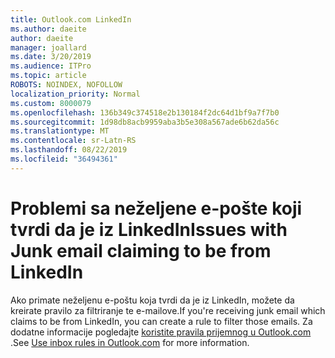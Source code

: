 ```yaml
---
title: Outlook.com LinkedIn
ms.author: daeite
author: daeite
manager: joallard
ms.date: 3/20/2019
ms.audience: ITPro
ms.topic: article
ROBOTS: NOINDEX, NOFOLLOW
localization_priority: Normal
ms.custom: 8000079
ms.openlocfilehash: 136b349c374518e2b130184f2dc64d1bf9a7f7b0
ms.sourcegitcommit: 1d98db8acb9959aba3b5e308a567ade6b62da56c
ms.translationtype: MT
ms.contentlocale: sr-Latn-RS
ms.lasthandoff: 08/22/2019
ms.locfileid: "36494361"
---
```

# <a name="issues-with-junk-email-claiming-to-be-from-linkedin"></a><span data-ttu-id="c5c21-102">Problemi sa neželjene e-pošte koji tvrdi da je iz LinkedIn</span><span class="sxs-lookup"><span data-stu-id="c5c21-102">Issues with Junk email claiming to be from LinkedIn</span></span>

<span data-ttu-id="c5c21-103">Ako primate neželjenu e-poštu koja tvrdi da je iz LinkedIn, možete da kreirate pravilo za filtriranje te e-mailove.</span><span class="sxs-lookup"><span data-stu-id="c5c21-103">If you're receiving junk email which claims to be from LinkedIn, you can create a rule to filter those emails.</span></span>
<span data-ttu-id="c5c21-104">Za dodatne informacije pogledajte [koristite pravila prijemnog u Outlook.com](https://aka.ms/OutlookComInboxRules) .</span><span class="sxs-lookup"><span data-stu-id="c5c21-104">See [Use inbox rules in Outlook.com](https://aka.ms/OutlookComInboxRules) for more information.</span></span>



